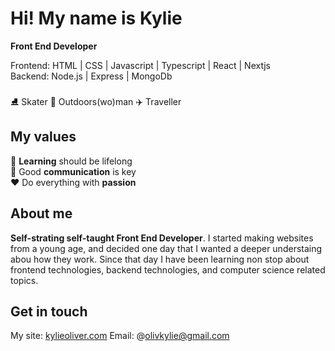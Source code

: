 Hi! My name is Kylie
========================================================================================================================================
**Front End Developer** <br/>

Frontend:  HTML | CSS | Javascript | Typescript | React | Nextjs <br/>
Backend: Node.js | Express | MongoDb <br/>
<br/>
⛸️ Skater 🌳 Outdoors(wo)man ✈️ Traveller

## My values

🧠 **Learning** should be lifelong <br/>
🔑  Good **communication** is key <br/>
❤️ Do everything with **passion** <br/>

## About me


**Self-strating self-taught Front End Developer**. I started making websites from a young age, and decided one day that I wanted a deeper understaing abou how they work. Since that day I have been learning non stop about frontend technologies, backend technologies, and computer science related topics.


## Get in touch 
My site: [kylieoliver.com](https://www.kylieoliver.com/)
Email: @olivkylie@gmail.com
